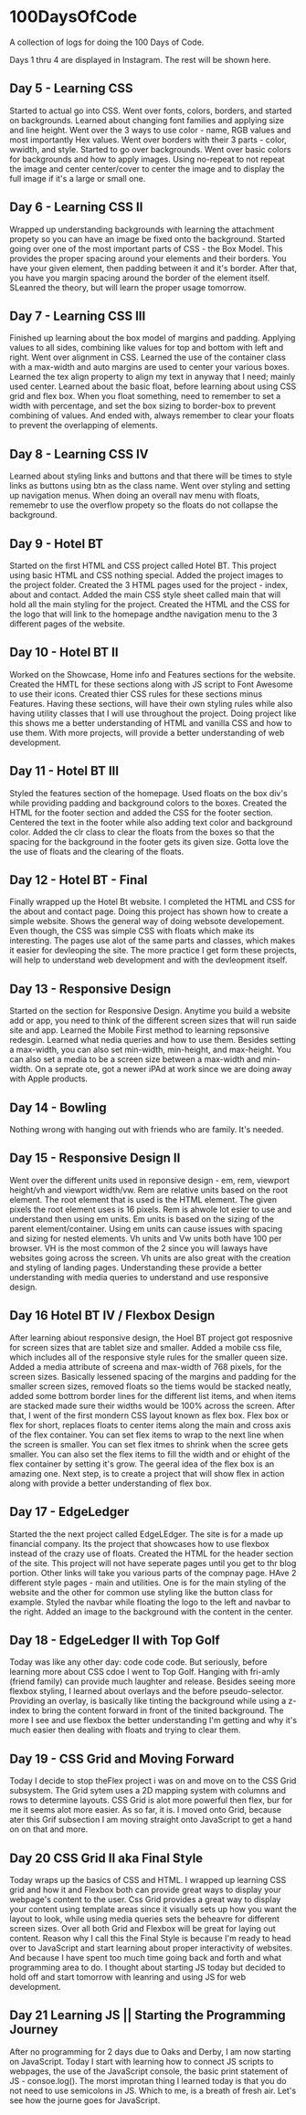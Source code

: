 # 100DaysOfCode
A collection of logs for doing the 100 Days of Code. 

Days 1 thru 4 are displayed in Instagram. The rest will be shown here.

## Day 5 - Learning CSS
Started to actual go into CSS. Went over fonts, colors, borders, and started on backgrounds. Learned about changing font families and applying size and line height. Went over the 3 ways to use color - name, RGB values and most importantly Hex values. Went over borders with their 3 parts - color, wwidth, and style. Started to go over backgrounds. Went over basic colors for backgrounds and how to apply images. Using no-repeat to not repeat the image and center center/cover to center the image and to display the full image if it's a large or small one.

## Day 6 - Learning CSS II
Wrapped up understanding backgrounds with learning the attachment propety so you can have an image be fixed onto the background. Started going over one of the most important parts of CSS - the Box Model. This provides the proper spacing around your elements and their borders. You have your given element, then padding between it and it's border. After that, you have you margin spacing around the border of the element itself. SLeanred the theory, but will learn the proper usage tomorrow.

## Day 7 - Learning CSS III
Finished up learning about the box model of margins and padding. Applying values to all sides, combining like values for top and bottom with left and right. Went over alignment in CSS. Learned the use of the container class with a max-width and auto margins are used to center your various boxes. Learned the tex align property to align my text in anyway that I need; mainly used center. Learned about the basic float, before learning about using CSS grid and flex box. When you float something, need to remember to set a width with percentage, and set the box sizing to border-box to prevent combining of values. And ended with, always remember to clear your floats to prevent the overlapping of elements. 

## Day 8 - Learning CSS IV
Learned about styling links and buttons and that there will be times to style links as buttons using btn as the class name. Went over styling and setting up navigation menus. When doing an overall nav menu with floats, rememebr to use the overflow propety so the floats do not collapse the background. 

## Day 9 - Hotel BT
Started on the first HTML and CSS project called Hotel BT. This project using basic HTML and CSS nothing special. Added the project images to the project folder. Created the 3 HTML pages used for the project - index, about and contact. Added the main CSS style sheet called main that will hold all the main styling for the project. Created the HTML and the CSS for the logo that will link to the homepage andthe navigation menu to the 3 different pages of the website.

## Day 10 - Hotel BT II
Worked on the Showcase, Home info and Features sections for the website. Created the HMTL for these sections along with JS script to Font Awesome to use their icons. Created thier CSS rules for these sections minus Features. Having these sections, will have their own styling rules while also having utility classes that I will use throughout the project. Doing project like this shows me a better understanding of HTML and vanilla CSS and how to use them. With more projects, will provide a better understanding of web development.

## Day 11 - Hotel BT III
Styled the features section of the homepage. Used floats on the box div's while providing padding and background colors to the boxes. Created the HTML for the footer section and added the CSS for the footer section. Centered the text in the footer while also adding text color and background color. Added the clr class to clear the floats from the boxes so that the spacing for the background in the footer gets its given size. Gotta love the the use of floats and the clearing of the floats.

## Day 12 - Hotel BT - Final
Finally wrapped up the Hotel Bt website. I completed the HTML and CSS for the about and contact page. Doing this project has shown how to create a simple website. Shows the general way of doing websote developement. Even though, the CSS was simple CSS with floats which make its interesting. The pages use alot of the same parts and classes, which makes it easier for devleoping the site. The more practice I get form these projects, will help to understand web development and with the devleopment itself.

## Day 13 - Responsive Design
Started on the section for Responsive Design. Anytime you build a website add or app, you need to think of the different screen sizes that will run saide site and app. Learned the Mobile First method to learning repsonsive redesgin. Learned what nedia queries and how to use them. Besides setting a max-width, you can also set min-width, min-height, and max-height. You can also set a media to be a screen size between a max-width and min-width. On a seprate ote, got a newer iPAd at work since we are doing away with Apple products. 

## Day 14 - Bowling
Nothing wrong with hanging out with friends who are family. It's needed.

## Day 15 - Responsive Design II
Went over the different units used in reponsive design - em, rem, viewport height/vh and viewport width/vw. Rem are relative units based on the root element. The root element that is used is the HTML element. The given pixels the root element uses is 16 pixels. Rem is ahwole lot esier to use and understand then using em units. Em units is based on the sizing of the parent element/container. Using em units can cause issues with spacing and sizing for nested elements. Vh units and Vw units both have 100 per browser. VH is the most common of the 2 since you will laways have websites going across the screen. Vh units are also great with the creation and styling of landing pages. Understanding these provide a better understanding with media queries to understand and use responsive design. 

## Day 16 Hotel BT IV / Flexbox Design
After learning abiout responsive design, the Hoel BT project got resposnive for screen sizes that are tablet size and smaller. Added a mobile css file, which includes all of the responsive style rules for the smaller queen size. Added a media attribute of screena and max-width of 768 pixels, for the screen sizes. Basically lessened spacing of the margins and padding for the smaller screen sizes, removed floats so the tiems would be stacked neatly, added some bottrom border lines for the different list items, and when items are stacked made sure their widths would be 100% across the screen. After that, I went of the first mondern CSS layout known as flex box. Flex box or flex for short, replaces floats to center items along the main and cross axis of the flex container. You can set flex items to wrap to the next line when the screen is smaller. You can set flex itmes to shrink when the scree gets smaller. You can also set the flex items to fill the width and or ehight of the flex container by setting it's grow. The geeral idea of the flex box is an amazing one. Next step, is to create a project that will show flex in action along with provide a better understanding of flex box. 

## Day 17 - EdgeLedger
Started the the next project called EdgeLEdger. The site is for a made up financial company. Its the project that showcases how to use flexbox instead of the crazy use of floats. Created the HTML for the header section of the site. This project will not have seperate pages until you get to thr blog portion. Other links will take you various parts of the compnay page. HAve 2 different style pages - main and utilities. One is for the main styling of the website and the other for common use styling like the button class for example. Styled the navbar while floating the logo to the left and navbar to the right. Added an image to the background with the content in the center. 

## Day 18 - EdgeLedger II with Top Golf
Today was like any other day: code code code. But seriously, before learning more about CSS cdoe I went to Top Golf. Hanging with fri-amly (friend family) can provide much laughter and release. Besides seeing more flexbox styling, I learned about overlays and the before pseudo-selector. Providing an overlay, is basically like tinting the background while using a z-index to bring the content forward in front of the tinited background. The more I see and use flexbox the better understanding I'm getting and why it's much easier then dealing with floats and trying to clear them. 

## Day 19 - CSS Grid and Moving Forward
Today I decide to stop theFlex project i was on and move on to the CSS Grid subsystem. The Grid sytem uses a 2D mapping system with columns and rows to determine layouts. CSS Grid is alot more powerful then flex, bur for me it seems alot more easier. As so far, it is. I moved onto Grid, because ater this Grif subsection I am moving straight onto JavaScript to get a hand on on that and more. 

## Day 20 CSS Grid II aka Final Style
Today wraps up the basics of CSS and HTML. I wrapped up learning CSS grid and how it and Flexbox both can provide great ways to display your webpage's content to the user. Css Grid provides a great way to display your content using template areas since it visually sets up how you want the layout to look, while using media queries sets the beheavre for different screen sizes. Over all both Grid and Flexbox will be great for laying out content. Reason why I call this the Final Style is because I'm ready to head over to JavaScript and start learning about proper interactivity of websites. And because I have spent too much time going back and forth and what programming area to do. I thought about starting JS today but decided to hold off and start tomorrow with leanring and using JS for web development. 

## Day 21 Learning JS || Starting the Programming Journey
After no programming for 2 days due to Oaks and Derby, I am now starting on JavaScript. Today I start with learning how to connect JS scripts to webpages, the use of the JavaScript console, the basic print statement of JS - consoe.log(). The morst improtan thing I learned today is that you do not need to use semicolons in JS. Which to me, is a breath of fresh air. Let's see how the journe goes for JavaScript.
